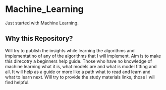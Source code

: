 # Machine_Learning
Just started with Machine Learning. 
## Why this Repository?

Will try to publish the insights while learning the algorithms and implementatino of any of the algorithms that I will implement.
Aim is to make this direcotry a beginners help guide. Those who have no knowledge of machine learning what it is, what models are and what is model fitting and all.
It will help as a guide or more like a path what to read and learn and what to learn next.
Will try to provide the study materials links, those I will find helpful.
